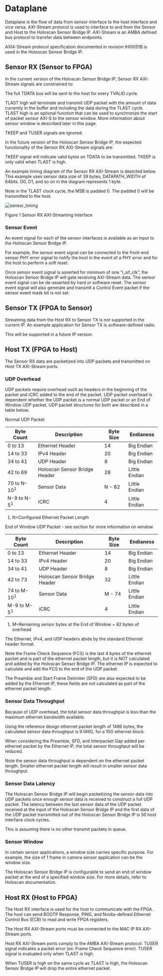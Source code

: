 # Dataplane

Dataplane is the flow of data from sensor interface to the host interface and vice
versa. AXI-Stream protocol is used to interface to and from the Sensor and Host to the
Holoscan Sensor Bridge IP. AXI-Stream is an AMBA defined bus protocol to transfer data
between endpoints.

AXI4-Stream protocol specification documented in revision IHI0051B is used in the
Holoscan Sensor Bridge IP.

## Sensor RX (Sensor to FPGA)

In the current version of the Holoscan Sensor Bridge IP, Sensor RX AXI-Stream signals
are constrained to:

The full TDATA bus will be sent to the host for every TVALID cycle.

TLAST high will terminate and transmit UDP packet with the amount of data currently in
the buffer and including the data during the TLAST cycle. TLAST high is an optional
function that can be used to synchronize the start of packet sensor AXI-S to the sensor
window. More information about sensor window is described later in this page.

TKEEP and TUSER signals are ignored.

In the future version of the Holoscan Sensor Bridge IP, the expected functionality of
the Sensor RX AXI-Stream signals are:

TKEEP signal will indicate valid bytes on TDATA to be transmitted. TKEEP is only valid
when TLAST is high.

An example timing diagram of the Sensor RX AXI-Stream is depicted below. This example
uses sensor data size of 39 bytes, DATAPATH_WIDTH of 64bits. D0, D1, and so on in the
diagram represents 1 byte.

Note in the TLAST clock cycle, the MSB is padded 0. The padded 0 will be transmitted to
the host.

![sensor_timing](sensor_timing.png)

Figure 1 Sensor RX AXI-Streaming Interface

### Sensor Event

An event signal for each of the sensor interfaces is available as an input to the
Holoscan Sensor Bridge IP.

For example, the sensor event signal can be connected to the front-end sensor PHY error
signal to notify the host in the event of a PHY error and for the host to perform a soft
reset.

Once sensor event signal is asserted for minimum of one “i_sif_clk”, the Holoscan Sensor
Bridge IP will gate receiving AXI-Stream data. The sensor event signal can be
de-asserted by hard or software reset. The sensor event signal will also generate and
transmit a Control Event packet if the sensor event mask bit is not set.

## Sensor TX (FPGA to Sensor)

Streaming data from the Host RX to Sensor TX is not supported in the current IP. An
example application for Sensor TX is software-defined radio.

This will be supported in a future IP version.

## Host TX (FPGA to Host)

The Sensor RX data are packetized into UDP packets and transmitted on Host TX AXI-Stream
ports.

### UDP Overhead

UDP packets require overhead such as headers in the beginning of the packet and iCRC
added to the end of the packet. UDP packet overhead is dependent whether the UDP packet
is a normal UDP packet or an End of Window UDP packet. UDP packet structures for both
are described in a table below.

Normal UDP Packet

| **Byte Count**        | **Description**               | **Byte Size** | **Endianess** |
| --------------------- | ----------------------------- | ------------- | ------------- |
| 0 to 13               | Ethernet Header               | 14            | Big Endian    |
| 14 to 33              | IPv4 Header                   | 20            | Big Endian    |
| 34 to 41              | UDP Header                    | 8             | Big Endian    |
| 42 to 69              | Holoscan Sensor Bridge Header | 28            | Little Endian |
| 70 to N-10<sup>1<sup> | Sensor Data                   | N - 82        | Little Endian |
| N-9 to N-5<sup>1<sup> | iCRC                          | 4             | Little Endian |

1. N=Configured Ethernet Packet Length

End of Window UDP Packet - see section for more information on window

| **Byte Count**        | **Description**               | **Byte Size** | **Endianess** |
| --------------------- | ----------------------------- | ------------- | ------------- |
| 0 to 13               | Ethernet Header               | 14            | Big Endian    |
| 14 to 33              | IPv4 Header                   | 20            | Big Endian    |
| 34 to 41              | UDP Header                    | 8             | Big Endian    |
| 42 to 73              | Holoscan Sensor Bridge Header | 32            | Little Endian |
| 74 to M-10<sup>1<sup> | Sensor Data                   | M - 74        | Little Endian |
| M-9 to M-5<sup>1<sup> | iCRC                          | 4             | Little Endian |

1. M=Remaining sensor bytes at the End of Window + 82 bytes of overhead

The Ethernet, IPv4, and UDP headers abide by the standard Ethernet header format.

Note the Frame Check Sequence (FCS) is the last 4 bytes of the ethernet packet and is
part of the ethernet packet length, but it is NOT calculated and added by the Holoscan
Sensor Bridge IP. The ethernet IP is expected to calculate and add the FCS to the end of
the UDP packet.

The Preamble and Start Frame Delimiter (SFD) are also expected to be added by the
Ethernet IP, these fields are not calculated as part of the ethernet packet length.

### Sensor Data Throughput

Because of UDP overhead, the total sensor data throughput is less than the maximum
ethernet bandwidth available.

Using the reference design ethernet packet length of 1486 bytes, the calculated sensor
data throughput is 9.146G, for a 10G ethernet block.

When considering the Preamble, SFD, and Interpacket Gap added per ethernet packet by the
Ethernet IP, the total sensor throughput will be reduced.

Note the sensor data throughput is dependent on the ethernet packet length. Smaller
ethernet packet length will result in smaller sensor data throughput.

### Sensor Data Latency

The Holoscan Sensor Bridge IP will begin packetizing the sensor data into UDP packets
once enough sensor data is received to construct a full UDP packet. The latency between
the last sensor data of the UDP packet received at the input of the Holoscan Sensor
Bridge IP and the first data of the UDP packet transmitted out of the Holoscan Sensor
Bridge IP is 50 host interface clock cycles.

This is assuming there is no other transmit packets in queue.

### Sensor Window

In certain sensor applications, a window size carries specific purpose. For example, the
size of 1 frame in camera sensor application can be the window size.

The Holoscan Sensor Bridge IP is configurable to send an end of window packet at the end
of a specified window size. For more details, refer to Holoscan documentation.

## Host RX (Host to FPGA)

The Host RX interface is used for the host to communicate with the FPGA. The host can
send BOOTP Response, PING, and Nvidia-defined Ethernet Control Bus (ECB) to read and
write FPGA registers.

The Host RX AXI-Stream ports must be connected to the MAC IP RX AXI-Stream ports.

Host RX AXI-Stream ports comply to the AMBA AXI-Stream protocol. TUSER signal indicates
a packet error (ex: Frame Check Sequence error). TUSER signal is evaluated only when
TLAST is high.

When TUSER is high on the same cycle as TLAST is high, the Holoscan Sensor Bridge IP
will drop the entire ethernet packet.
